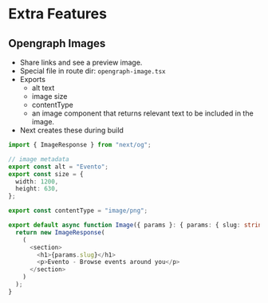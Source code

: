 # Extra Features

## Opengraph Images

- Share links and see a preview image.
- Special file in route dir: `opengraph-image.tsx`
- Exports
  - alt text
  - image size
  - contentType
  - an image component that returns relevant text to be included in the image.
- Next creates these during build

```ts
import { ImageResponse } from "next/og";

// image metadata
export const alt = "Evento";
export const size = {
  width: 1200,
  height: 630,
};

export const contentType = "image/png";

export default async function Image({ params }: { params: { slug: string } }) {
  return new ImageResponse(
    (
      <section>
        <h1>{params.slug}</h1>
        <p>Evento - Browse events around you</p>
      </section>
    )
  );
}
```
